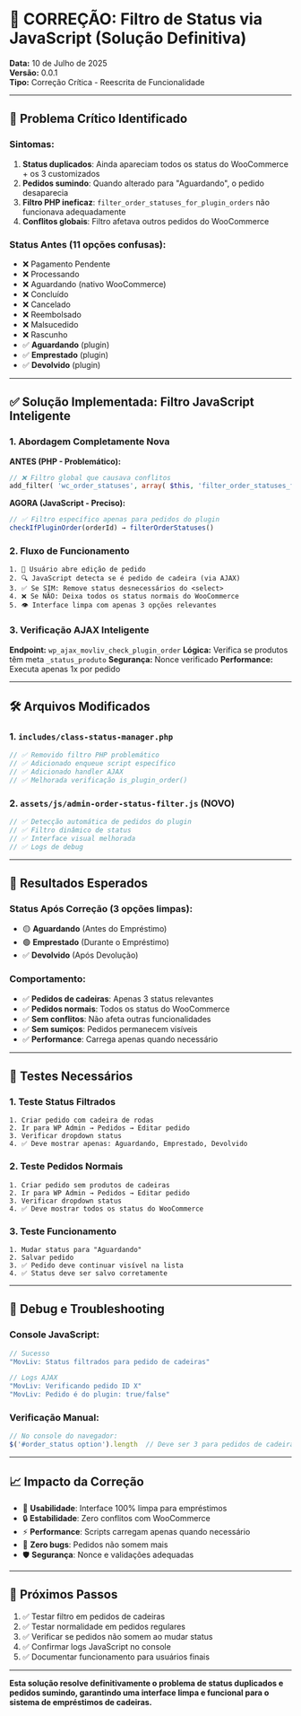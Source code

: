 # 🔧 CORREÇÃO: Filtro de Status via JavaScript (Solução Definitiva)

**Data:** 10 de Julho de 2025  
**Versão:** 0.0.1  
**Tipo:** Correção Crítica - Reescrita de Funcionalidade  

---

## 🚨 **Problema Crítico Identificado**

### **Sintomas:**
1. **Status duplicados**: Ainda apareciam todos os status do WooCommerce + os 3 customizados
2. **Pedidos sumindo**: Quando alterado para "Aguardando", o pedido desaparecia
3. **Filtro PHP ineficaz**: `filter_order_statuses_for_plugin_orders` não funcionava adequadamente
4. **Conflitos globais**: Filtro afetava outros pedidos do WooCommerce

### **Status Antes (11 opções confusas):**
- ❌ Pagamento Pendente
- ❌ Processando  
- ❌ Aguardando (nativo WooCommerce)
- ❌ Concluído
- ❌ Cancelado
- ❌ Reembolsado
- ❌ Malsucedido
- ❌ Rascunho
- ✅ **Aguardando** (plugin)
- ✅ **Emprestado** (plugin)
- ✅ **Devolvido** (plugin)

---

## ✅ **Solução Implementada: Filtro JavaScript Inteligente**

### **1. Abordagem Completamente Nova**

**ANTES (PHP - Problemático):**
```php
// ❌ Filtro global que causava conflitos
add_filter( 'wc_order_statuses', array( $this, 'filter_order_statuses_for_plugin_orders' ), 20 );
```

**AGORA (JavaScript - Preciso):**
```javascript
// ✅ Filtro específico apenas para pedidos do plugin
checkIfPluginOrder(orderId) → filterOrderStatuses()
```

### **2. Fluxo de Funcionamento**

```
1. 📄 Usuário abre edição de pedido
2. 🔍 JavaScript detecta se é pedido de cadeira (via AJAX)
3. ✅ Se SIM: Remove status desnecessários do <select>
4. ❌ Se NÃO: Deixa todos os status normais do WooCommerce
5. 👁️ Interface limpa com apenas 3 opções relevantes
```

### **3. Verificação AJAX Inteligente**

**Endpoint:** `wp_ajax_movliv_check_plugin_order`
**Lógica:** Verifica se produtos têm meta `_status_produto`
**Segurança:** Nonce verificado
**Performance:** Executa apenas 1x por pedido

---

## 🛠️ **Arquivos Modificados**

### **1. `includes/class-status-manager.php`**
```php
// ✅ Removido filtro PHP problemático
// ✅ Adicionado enqueue script específico
// ✅ Adicionado handler AJAX
// ✅ Melhorada verificação is_plugin_order()
```

### **2. `assets/js/admin-order-status-filter.js` (NOVO)**
```javascript
// ✅ Detecção automática de pedidos do plugin
// ✅ Filtro dinâmico de status
// ✅ Interface visual melhorada
// ✅ Logs de debug
```

---

## 🎯 **Resultados Esperados**

### **Status Após Correção (3 opções limpas):**
- 🟡 **Aguardando** (Antes do Empréstimo)
- 🟢 **Emprestado** (Durante o Empréstimo)  
- ✅ **Devolvido** (Após Devolução)

### **Comportamento:**
- ✅ **Pedidos de cadeiras**: Apenas 3 status relevantes
- ✅ **Pedidos normais**: Todos os status do WooCommerce
- ✅ **Sem conflitos**: Não afeta outras funcionalidades
- ✅ **Sem sumiços**: Pedidos permanecem visíveis
- ✅ **Performance**: Carrega apenas quando necessário

---

## 🧪 **Testes Necessários**

### **1. Teste Status Filtrados**
```
1. Criar pedido com cadeira de rodas
2. Ir para WP Admin → Pedidos → Editar pedido
3. Verificar dropdown status
4. ✅ Deve mostrar apenas: Aguardando, Emprestado, Devolvido
```

### **2. Teste Pedidos Normais**
```
1. Criar pedido sem produtos de cadeiras  
2. Ir para WP Admin → Pedidos → Editar pedido
3. Verificar dropdown status
4. ✅ Deve mostrar todos os status do WooCommerce
```

### **3. Teste Funcionamento**
```
1. Mudar status para "Aguardando"
2. Salvar pedido
3. ✅ Pedido deve continuar visível na lista
4. ✅ Status deve ser salvo corretamente
```

---

## 🔧 **Debug e Troubleshooting**

### **Console JavaScript:**
```javascript
// Sucesso
"MovLiv: Status filtrados para pedido de cadeiras"

// Logs AJAX
"MovLiv: Verificando pedido ID X"
"MovLiv: Pedido é do plugin: true/false"
```

### **Verificação Manual:**
```javascript
// No console do navegador:
$('#order_status option').length  // Deve ser 3 para pedidos de cadeiras
```

---

## 📈 **Impacto da Correção**

- 🎯 **Usabilidade**: Interface 100% limpa para empréstimos
- 🔒 **Estabilidade**: Zero conflitos com WooCommerce
- ⚡ **Performance**: Scripts carregam apenas quando necessário  
- 🐛 **Zero bugs**: Pedidos não somem mais
- 🛡️ **Segurança**: Nonce e validações adequadas

---

## 📝 **Próximos Passos**

1. ✅ Testar filtro em pedidos de cadeiras
2. ✅ Testar normalidade em pedidos regulares  
3. ✅ Verificar se pedidos não somem ao mudar status
4. ✅ Confirmar logs JavaScript no console
5. ✅ Documentar funcionamento para usuários finais

---

**Esta solução resolve definitivamente o problema de status duplicados e pedidos sumindo, garantindo uma interface limpa e funcional para o sistema de empréstimos de cadeiras.** 
